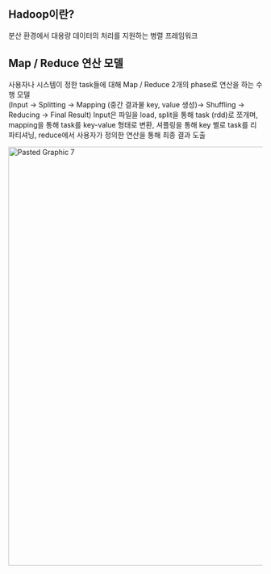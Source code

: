 ## Hadoop이란?
분산 환경에서 대용량 데이터의 처리를 지원하는 병렬 프레임워크


## Map / Reduce 연산 모델
사용자나 시스템이 정한 task들에 대해 Map / Reduce 2개의 phase로 연산을 하는 수행 모델     
(Input -> Splitting -> Mapping (중간 결과물 key, value 생성)-> Shuffling -> Reducing -> Final Result) 
Input은 파일을 load, split을 통해 task (rdd)로 쪼개며, mapping을 통해 task를 key-value 형태로 변환, 셔플링을 통해 key 별로 task를 리파티셔닝, reduce에서 사용자가 정의한 연산을 통해 최종 결과 도출     

<img width="830" alt="Pasted Graphic 7" src="https://user-images.githubusercontent.com/13589283/150994463-9ce8cc0b-4755-4f2d-83eb-3dd4244d5dae.png">



